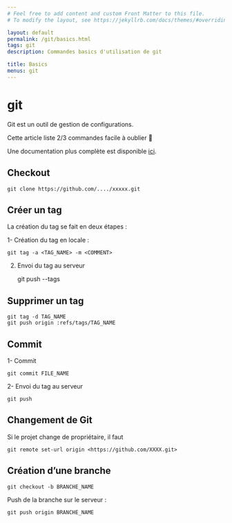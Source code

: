 ```yaml
---
# Feel free to add content and custom Front Matter to this file.
# To modify the layout, see https://jekyllrb.com/docs/themes/#overriding-theme-defaults

layout: default
permalink: /git/basics.html
tags: git
description: Commandes basics d'utilisation de git

title: Basics
menus: git
---
```

# git
Git est un outil de gestion de configurations.

Cette article liste 2/3 commandes facile à oublier 🙂

Une documentation plus complète est disponible <a href="http://git-scm.com/book/fr/" target="_blank">ici</a>.

## Checkout

    git clone https://github.com/..../xxxxx.git

## Créer un tag

La création du tag se fait en deux étapes :

1- Création du tag en locale :

    git tag -a <TAG_NAME> -m <COMMENT>

2) Envoi du tag au serveur

    git push --tags

## Supprimer un tag

    git tag -d TAG_NAME
    git push origin :refs/tags/TAG_NAME

## Commit

1- Commit

    git commit FILE_NAME

2- Envoi du tag au serveur

    git push

## Changement de Git
Si le projet change de propriétaire, il faut

    git remote set-url origin <https://github.com/XXXX.git>

## Création d’une branche

    git checkout -b BRANCHE_NAME

Push de la branche sur le serveur :

    git push origin BRANCHE_NAME
